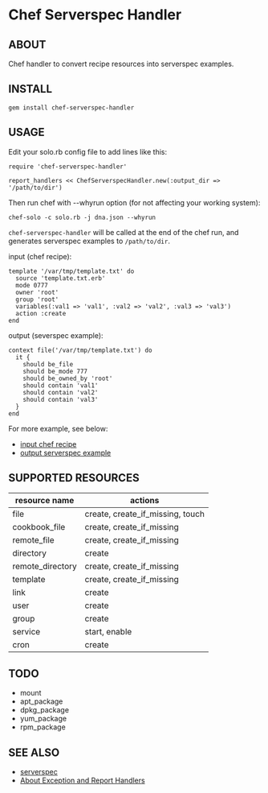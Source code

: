 # Chef Serverspec Handler

## ABOUT

Chef handler to convert recipe resources into serverspec examples.

## INSTALL

    gem install chef-serverspec-handler

## USAGE

Edit your solo.rb config file to add lines like this:

    require 'chef-serverspec-handler'
    
    report_handlers << ChefServerspecHandler.new(:output_dir => '/path/to/dir')

Then run chef with --whyrun option (for not affecting your working system):

    chef-solo -c solo.rb -j dna.json --whyrun

`chef-serverspec-handler` will be called at the end of the chef run, and generates serverspec examples to
`/path/to/dir`.

input (chef recipe):

    template '/var/tmp/template.txt' do
      source 'template.txt.erb'
      mode 0777
      owner 'root'
      group 'root'
      variables(:val1 => 'val1', :val2 => 'val2', :val3 => 'val3')
      action :create
    end

output (severspec example):

    context file('/var/tmp/template.txt') do
      it {
        should be_file
        should be_mode 777
        should be_owned_by 'root'
        should contain 'val1'
        should contain 'val2'
        should contain 'val3'
      }
    end

For more example, see below:

 * [input chef recipe]()
 * [output serverspec example]()

## SUPPORTED RESOURCES

 resource name    | actions                          
 -----------------|----------------------------------
 file             | create, create_if_missing, touch
 cookbook_file    | create, create_if_missing
 remote_file      | create, create_if_missing
 directory        | create
 remote_directory | create, create_if_missing
 template         | create, create_if_missing
 link             | create
 user             | create
 group            | create
 service          | start, enable
 cron             | create

## TODO

 * mount
 * apt_package
 * dpkg_package
 * yum_package
 * rpm_package

## SEE ALSO

 * [serverspec](http://serverspec.org/)
 * [About Exception and Report Handlers](http://docs.opscode.com/essentials_handlers.html)
